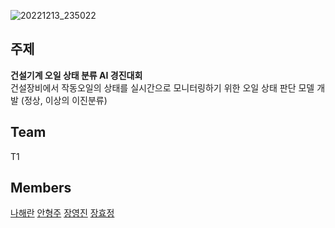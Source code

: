 ![20221213_235022](https://user-images.githubusercontent.com/101160593/207366058-5b95d8f3-3f5c-49b0-a00d-c80ba5310cc6.png)

## 주제
**건설기계 오일 상태 분류 AI 경진대회** <br>
건설장비에서 작동오일의 상태를 실시간으로 모니터링하기 위한 오일 상태 판단 모델 개발 (정상, 이상의 이진분류)

## Team
T1

## Members
[나해란](https://github.com/Nahaeran)
[안형주](https://github.com/HyungjooAhn1)
[장영진](https://github.com/yjjangg)
[장효정](https://github.com/hfairyz)



